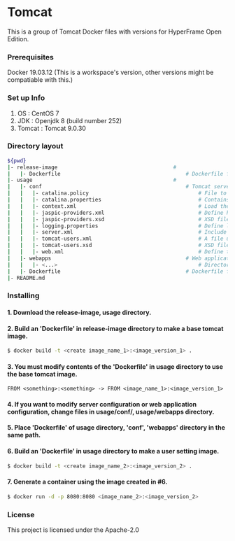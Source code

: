 # Tomcat

This is a group of Tomcat Docker files with versions for HyperFrame Open Edition.

### Prerequisites

Docker 19.03.12 (This is a workspace's version, other versions might be compatiable with this.)

### Set up Info

1) OS : CentOS 7
2) JDK : Openjdk 8 (build number 252) 
3) Tomcat : Tomcat 9.0.30

### Directory layout                                                         

```bash                                                                             
${pwd}                                                                       
|- release-image                                     #                                                     
|   |- Dockerfile                                        # Dockerfile for base tomcat image created using openjdk:8 in Dockerhub
|- usage                                             #                                                     
|   |- conf                                              # Tomcat server configuration directory
|   |   |- catalina.policy                                   # File to set Tomcat's security policy permissions
|   |   |- catalina.properties                               # Contains shared definitions such as servers, shared loaders, and JARs that are searched when the server starts
|   |   |- context.xml                                       # Load the contents of this file when running the application
|   |   |- jaspic-providers.xml                              # Define how to provide user authentication
|   |   |- jaspic-providers.xsd                              # XSD file for jaspic-providers.xml
|   |   |- logging.properties                                # Define logging properties of Tomcat instance.
|   |   |- server.xml                                        # Include important imformation such as IP address, virtual host and context path etc
|   |   |- tomcat-users.xml                                  # A file used for authentication and approval to a definition based on a role
|   |   |- tomcat-users.xsd                                  # XSD file for tomcat-users.xml
|   |   |- web.xml                                           # Define the default values ​​for all applications when the Tomcat instance is started
|   |- webapps                                           # Web applications that are basically provided by Tomcat binary files.
|   |   |- <...>                                             # Directories in webapps directory
|   |- Dockerfile                                        # Dockerfile for user desired setting created using base tomcat image above                                
|- README.md                                                   
```              

### Installing

#### 1. Download the release-image, usage directory.

#### 2. Build an 'Dockerfile' in release-image directory to make a base tomcat image.

```bash
$ docker build -t <create image_name_1>:<image_version_1> .
```

#### 3. You must modify contents of the 'Dockerfile' in usage directory to use the base tomcat image.


    FROM <something>:<something> -> FROM <image_name_1>:<image_version_1>


#### 4. If you want to modify server configuration or web application configuration, change files in usage/conf/, usage/webapps directory.

#### 5. Place 'Dockerfile' of usage directory, 'conf', 'webapps' directory in the same path.

#### 6. Build an 'Dockerfile' in usage directory to make a user setting image.

```bash
$ docker build -t <create image_name_2>:<image_version_2> .
```

#### 7. Generate a container using the image created in #6.

```bash
$ docker run -d -p 8080:8080 <image_name_2>:<image_version_2>
```

### License

This project is licensed under the Apache-2.0
